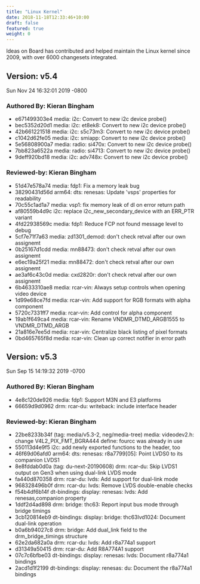 ```yaml
---
title: "Linux Kernel"
date: 2018-11-18T12:33:46+10:00
draft: false
featured: true
weight: 0
---
```


Ideas on Board has contributed and helped maintain the Linux kernel since 2009, with over 6000 changesets integrated.

## Version: v5.4

Sun Nov 24 16:32:01 2019 -0800

###  Authored By: Kieran Bingham
- e671499303e4 media: i2c: Convert to new i2c device probe()
- bec5352d20d1 media: i2c: et8ek8: Convert to new i2c device probe()
- 42b661221518 media: i2c: s5c73m3: Convert to new i2c device probe()
- c1042d62fe05 media: i2c: smiapp: Convert to new i2c device probe()
- 5e56808900a7 media: radio: si470x: Convert to new i2c device probe()
- 7bb823a6522a media: radio: si4713: Convert to new i2c device probe()
- 9deff920bd18 media: i2c: adv748x: Convert to new i2c device probe()

###  Reviewed-by: Kieran Bingham
- 51d47e578a74 media: fdp1: Fix a memory leak bug
- 38290431d56d arm64: dts: renesas: Update 'vsps' properties for readability
- 70c55c1ad1a7 media: vsp1: fix memory leak of dl on error return path
- af80559b4d9c i2c: replace i2c_new_secondary_device with an ERR_PTR variant
- 4fd22938569c media: fdp1: Reduce FCP not found message level to debug
- 5cf7e71f7a63 media: zd1301_demod: don't check retval after our own assignemt
- 0b25167d1cdd media: mn88473: don't check retval after our own assignemt
- e6ec19a25f21 media: mn88472: don't check retval after our own assignemt
- ae3af6c43c0d media: cxd2820r: don't check retval after our own assignemt
- 6b4633310ae8 media: rcar-vin: Always setup controls when opening video device
- 1d99e68ce7fd media: rcar-vin: Add support for RGB formats with alpha component
- 5720c7331ff7 media: rcar-vin: Add control for alpha component
- 19ab1f649ca4 media: rcar-vin: Rename VNDMR_DTMD_ARGB1555 to VNDMR_DTMD_ARGB
- 21a816e7ee5d media: rcar-vin: Centralize black listing of pixel formats
- 0bd465765f8d media: rcar-vin: Clean up correct notifier in error path

## Version: v5.3

Sun Sep 15 14:19:32 2019 -0700

###  Authored By: Kieran Bingham
- 4e8c120de926 media: fdp1: Support M3N and E3 platforms
- 66659d9d0962 drm: rcar-du: writeback: include interface header

###  Reviewed-by: Kieran Bingham

- 22be8233b34f (tag: media/v5.3-2, neg/media-tree) media: videodev2.h: change V4L2_PIX_FMT_BGRA444 define: fourcc was already in use
- 550113d4e9f5 i2c: add newly exported functions to the header, too
- 46f69d06afd0 arm64: dts: renesas: r8a7799[05]: Point LVDS0 to its companion LVDS1
- 8e8fddab0d0a (tag: du-next-20190608) drm: rcar-du: Skip LVDS1 output on Gen3 when using dual-link LVDS mode
- fa440d870358 drm: rcar-du: lvds: Add support for dual-link mode
- 968328496b0f drm: rcar-du: lvds: Remove LVDS double-enable checks
- f54b4df6b14f dt-bindings: display: renesas: lvds: Add renesas,companion property
- 1ddf2d4ad898 drm: bridge: thc63: Report input bus mode through bridge timings
- 3cb120814eb9 dt-bindings: display: bridge: thc63lvd1024: Document dual-link operation
- b0a6b94027c8 drm: bridge: Add dual_link field to the drm_bridge_timings structure
- 62e2da682a0a drm: rcar-du: lvds: Add r8a774a1 support
- d31349a50415 drm: rcar-du: Add R8A774A1 support
- 07c7c6bfbe03 dt-bindings: display: renesas: lvds: Document r8a774a1 bindings
- 2acd1d1f2199 dt-bindings: display: renesas: du: Document the r8a774a1 bindings
